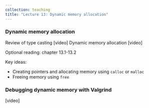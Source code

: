 ```yaml
---
collection: teaching
title: "Lecture 13: Dynamic memory allocation"
---
```


### Dynamic memory allocation
Review of type casting [video]
Dynamic memory allocation [video]

Optional reading: chapter 13.1-13.2

Key ideas:
* Creating pointers and allocating memory using `calloc` or `malloc`
* Freeing memory using `free`

### Debugging dynamic memory with Valgrind
[video]
